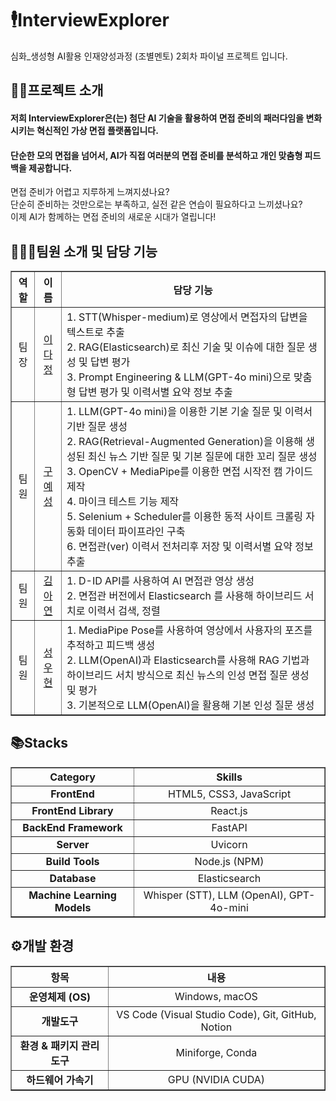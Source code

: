 # 🕴️InterviewExplorer
심화_생성형 AI활용 인재양성과정 (조별멘토) 2회차 파이널 프로젝트 입니다.
<!-- //////////////////////////////////////////////////////////////////////////////////////////////////////////////////////////// -->

## 👨‍🏫프로젝트 소개
#### 저희 InterviewExplorer은(는) 첨단 AI 기술을 활용하여 면접 준비의 패러다임을 변화시키는 혁신적인 가상 면접 플랫폼입니다.
#### 단순한 모의 면접을 넘어서, AI가 직접 여러분의 면접 준비를 분석하고 개인 맞춤형 피드백을 제공합니다.
<!-- //////////////////////////////////////////////////////////////////////////////////////////////////////////////////////////// -->

면접 준비가 어렵고 지루하게 느껴지셨나요?</br>
단순히 준비하는 것만으로는 부족하고, 실전 같은 연습이 필요하다고 느끼셨나요?</br>
이제 AI가 함께하는 면접 준비의 새로운 시대가 열립니다!
<!-- //////////////////////////////////////////////////////////////////////////////////////////////////////////////////////////// -->
<!--
<div style="padding: 20px; font-family: Arial, sans-serif;">
  <h2>🕰️ 개발기간</h2>
  <p><strong>2024.08.23 ~ 2024.10.14</strong></p>
  <ul style="list-style-type: none; padding: 0;">
    <li style="margin-bottom: 10px;">
      <span style="font-weight: bold;">2024.08.21 ~ 23:</span> 아이디어 기획
    </li>
    <li style="margin-bottom: 10px;">
      <span style="font-weight: bold;">2024.08.23 ~ 29:</span> 자료 조사
    </li>
    <li style="margin-bottom: 10px;">
      <span style="font-weight: bold;">2024.08.26 ~ 30:</span> 역할 분담
    </li>
    <li style="margin-bottom: 10px;">
      <span style="font-weight: bold;">2024.08.26 ~ 10.04:</span> 개발
    </li>
    <li style="margin-bottom: 10px;">
      <span style="font-weight: bold;">2024.08.27:</span> 기획 발표
    </li>
    <li style="margin-bottom: 10px;">
      <span style="font-weight: bold;">2024.08.30 ~ 09.03:</span> 면접관 추가
    </li>
    <li style="margin-bottom: 10px;">
      <span style="font-weight: bold;">2024.09.06 ~ 10.04:</span> 고도화 작업
    </li>
    <li style="margin-bottom: 10px;">
      <span style="font-weight: bold;">2024.09.13:</span> 중간 발표
    </li>
    <li style="margin-bottom: 10px;">
      <span style="font-weight: bold;">2024.09.07 ~ 10.13:</span> 테스팅, 로깅, 디버깅
    </li>
    <li style="margin-bottom: 10px;">
      <span style="font-weight: bold;">2024.10.14:</span> 발표
    </li>
  </ul>
</div>
-->
<!-- //////////////////////////////////////////////////////////////////////////////////////////////////////////////////////////// -->

## 🧑‍🤝‍🧑팀원 소개 및 담당 기능

<div>
  <table border="1" style="width: 100%; border-collapse: collapse;">
    <thead>
      <tr>
        <th style="text-align: center;">역할</th>
        <th style="text-align: center;">이름</th>
        <th style="text-align: center;">담당 기능</th>
      </tr>
    </thead>
    <tbody>
      <tr>
        <td style="text-align: center;">팀장</td>
        <td style="text-align: center;"><a href="https://github.com/LXXDJ">이다정</a></td>
        <td>
          1. STT(Whisper-medium)로 영상에서 면접자의 답변을 텍스트로 추출<br>
          2. RAG(Elasticsearch)로 최신 기술 및 이슈에 대한 질문 생성 및 답변 평가<br>
          3. Prompt Engineering & LLM(GPT-4o mini)으로 맞춤형 답변 평가 및 이력서별 요약 정보 추출
        </td>
      </tr>
      <tr>
        <td style="text-align: center;">팀원</td>
        <td style="text-align: center;"><a href="https://github.com/KUYESUNG">구예성</a></td>
        <td>
          1. LLM(GPT-4o mini)을 이용한 기본 기술 질문 및 이력서 기반 질문 생성<br>
          2. RAG(Retrieval-Augmented Generation)을 이용해 생성된 최신 뉴스 기반 질문 및 기본 질문에 대한 꼬리 질문 생성<br>
          3. OpenCV + MediaPipe를 이용한 면접 시작전 캠 가이드 제작<br>
          4. 마이크 테스트 기능 제작<br>
          5. Selenium + Scheduler를 이용한 동적 사이트 크롤링 자동화 데이터 파이프라인 구축<br>
          6. 면접관(ver) 이력서 전처리후 저장 및 이력서별 요약 정보 추출<br>
        </td>
      </tr>
      <tr>
        <td style="text-align: center;">팀원</td>
        <td style="text-align: center;"><a href="https://github.com/duri22">김아연</a></td>
        <td>
          1. D-ID API를 사용하여 AI 면접관 영상 생성<br>
          2. 면접관 버전에서 Elasticsearch 를 사용해 하이브리드 서치로 이력서 검색, 정렬
        </td>
      </tr>
      <tr>
        <td style="text-align: center;">팀원</td>
        <td style="text-align: center;"><a href="https://github.com/sunguh0904">성우현</a></td>
        <td>
          1. MediaPipe Pose를 사용하여 영상에서 사용자의 포즈를 추적하고 피드백 생성<br>
          2. LLM(OpenAI)과 Elasticsearch를 사용해 RAG 기법과 하이브리드 서치 방식으로 최신 뉴스의 인성 면접 질문 생성 및 평가<br>
          3. 기본적으로 LLM(OpenAI)을 활용해 기본 인성 질문 생성
        </td>
      </tr>
    </tbody>
  </table>
</div>
<!-- //////////////////////////////////////////////////////////////////////////////////////////////////////////////////////////// -->

## 📚Stacks

<div>
  <table border="1" style="width: 100%; border-collapse: collapse;">
    <thead>
      <tr>
        <th style="text-align: center;">Category</th>
        <th style="text-align: center;">Skills</th>
      </tr>
    </thead>
    <tbody>
      <tr>
        <td style="text-align: center;"><strong>FrontEnd</strong></td>
        <td style="text-align: center;">
          HTML5, CSS3, JavaScript
        </td>
      </tr>
      <tr>
        <td style="text-align: center;"><strong>FrontEnd Library</strong></td>
        <td style="text-align: center;">
          React.js
        </td>
      </tr>
      <tr>
        <td style="text-align: center;"><strong>BackEnd Framework</strong></td>
        <td style="text-align: center;">
          FastAPI
        </td>
      </tr>
      <tr>
        <td style="text-align: center;"><strong>Server</strong></td>
        <td style="text-align: center;">
          Uvicorn
        </td>
      </tr>
      <tr>
        <td style="text-align: center;"><strong>Build Tools</strong></td>
        <td style="text-align: center;">
          Node.js (NPM)
        </td>
      </tr>
      <tr>
        <td style="text-align: center;"><strong>Database</strong></td>
        <td style="text-align: center;">
          Elasticsearch
        </td>
      </tr>
      <tr>
        <td style="text-align: center;"><strong>Machine Learning Models</strong></td>
        <td style="text-align: center;">
          Whisper (STT), LLM (OpenAI), GPT-4o-mini
        </td>
      </tr>
    </tbody>
  </table>
</div>
<!-- //////////////////////////////////////////////////////////////////////////////////////////////////////////////////////////// -->

## ⚙️개발 환경

<div>
  <table border="1" style="width: 100%; border-collapse: collapse;">
    <thead>
      <tr>
        <th style="text-align: center;">항목</th>
        <th style="text-align: center;">내용</th>
      </tr>
    </thead>
    <tbody>
      <tr>
        <td style="text-align: center;"><strong>운영체제 (OS)</strong></td>
        <td style="text-align: center;">Windows, macOS</td>
      </tr>
      <tr>
        <td style="text-align: center;"><strong>개발도구</strong></td>
        <td style="text-align: center;">VS Code (Visual Studio Code), Git, GitHub, Notion</td>
      </tr>
      <tr>
        <td style="text-align: center;"><strong>환경 & 패키지 관리도구</strong></td>
        <td style="text-align: center;">Miniforge, Conda</td>
      </tr>
      <tr>
        <td style="text-align: center;"><strong>하드웨어 가속기</strong></td>
        <td style="text-align: center;">GPU (NVIDIA CUDA)</td>
      </tr>
    </tbody>
  </table>
</div>
